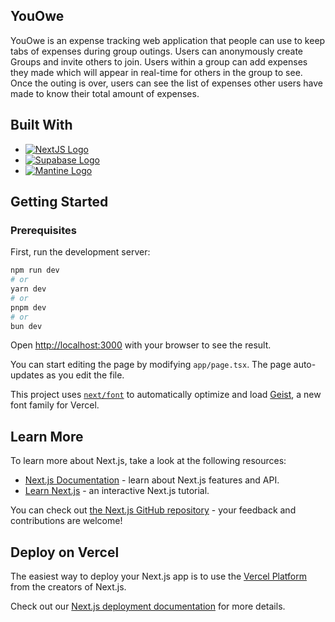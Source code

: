 ## YouOwe
YouOwe is an expense tracking web application that people can use to keep tabs of expenses during group outings. Users can anonymously create Groups and invite others to join. Users within a group can add expenses they made which will appear in real-time for others in the group to see. Once the outing is over, users can see the list of expenses other users have made to know their total amount of expenses.

## Built With
* [![NextJS Logo][NEXTJS-LOGO]](https://nextjs.org/)
* [![Supabase Logo][SUPABASE-LOGO]](https://supabase.com/)
* [![Mantine Logo][MANTINE-LOGO]](https://mantine.dev/)


## Getting Started

### Prerequisites


First, run the development server:

```bash
npm run dev
# or
yarn dev
# or
pnpm dev
# or
bun dev
```

Open [http://localhost:3000](http://localhost:3000) with your browser to see the result.

You can start editing the page by modifying `app/page.tsx`. The page auto-updates as you edit the file.

This project uses [`next/font`](https://nextjs.org/docs/app/building-your-application/optimizing/fonts) to automatically optimize and load [Geist](https://vercel.com/font), a new font family for Vercel.

## Learn More

To learn more about Next.js, take a look at the following resources:

- [Next.js Documentation](https://nextjs.org/docs) - learn about Next.js features and API.
- [Learn Next.js](https://nextjs.org/learn) - an interactive Next.js tutorial.

You can check out [the Next.js GitHub repository](https://github.com/vercel/next.js) - your feedback and contributions are welcome!

## Deploy on Vercel

The easiest way to deploy your Next.js app is to use the [Vercel Platform](https://vercel.com/new?utm_medium=default-template&filter=next.js&utm_source=create-next-app&utm_campaign=create-next-app-readme) from the creators of Next.js.

Check out our [Next.js deployment documentation](https://nextjs.org/docs/app/building-your-application/deploying) for more details.

<!-- MARKDOWN LINKS & IMAGES -->
[NEXTJS-LOGO]: https://img.shields.io/badge/_-NEXT.JS-black?logo=nextdotjs
[SUPABASE-LOGO]: https://img.shields.io/badge/_-SUPABASE-67AE6E?logo=supabase
[MANTINE-LOGO]: https://img.shields.io/badge/_-MANTINE-0000ff?logo=mantine

